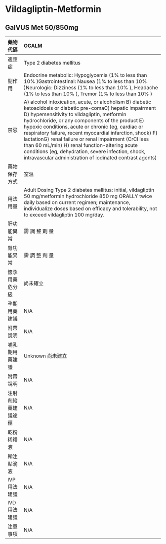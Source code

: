 # Vildagliptin-Metformin

## GalVUS Met 50/850mg

| 藥物代碼 | OGALM |
| :--- | :--- |
| 適應症 | Type 2 diabetes mellitus |
| 副作用 | Endocrine metabolic: Hypoglycemia \(1% to less than 10% \)Gastrointestinal: Nausea \(1% to less than 10% \)Neurologic: Dizziness \(1% to less than 10% \), Headache \(1% to less than 10% \), Tremor \(1% to less than 10% \) |
| 禁忌 | A\) alcohol intoxication, acute, or alcoholism B\) diabetic ketoacidosis or diabetic pre-comaC\) hepatic impairment D\) hypersensitivity to vildagliptin, metformin hydrochloride, or any components of the product E\) hypoxic conditions, acute or chronic \(eg, cardiac or respiratory failure, recent myocardial infarction, shock\) F\) lactationG\) renal failure or renal impairment \(CrCl less than 60 mL/min\) H\) renal function-altering acute conditions \(eg, dehydration, severe infection, shock, intravascular administration of iodinated contrast agents\) |
| 藥物保存方式 | 室溫 |
| 用法用量 | Adult Dosing Type 2 diabetes mellitus: initial, vildagliptin 50 mg/metformin hydrochloride 850 mg ORALLY twice daily based on current regimen; maintenance, individualize doses based on efficacy and tolerability, not to exceed vildagliptin 100 mg/day. |
| 肝功能異常 | 需 調 整 劑 量 |
| 腎功能異常 | 需 調 整 劑 量 |
| 懷孕用藥危分級 | 尚未確立 |
| 孕期用藥建議 | N/A |
| 附帶說明 | N/A |
| 哺乳期用藥建議 | Unknown 尚未建立 |
| 附帶說明 | N/A |
| 注射劑給藥建議途徑 | N/A |
| 乾粉稀釋液 | N/A |
| 輸注點滴液 | N/A |
| IVP 用法建議 | N/A |
| IVD 用法建議 | N/A |
| 注意事項 | N/A |

